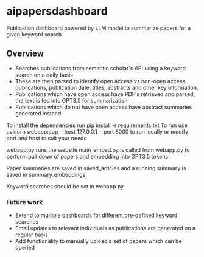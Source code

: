 # aipapersdashboard
Publication dashboard powered by LLM model to summarize papers for a given keyword search

## Overview
- Searches publications from semantic scholar's API using a keyword search on a daily basis
- These are then parsed to identify open access vs non-open access publications, publication date, titles, abstracts and other key information. 
- Publications which have open access have PDF's retrieved and parsed, the text is fed into GPT3.5 for summarization
- Publications which do not have open access have abstract summaries generated instead


To install the dependencies run pip install -r requirements.txt 
To run use uvicorn webapp:app --host 127.0.0.1 --port 8000 to run locally or modify port and host to suit your needs

webapp.py runs the website
main_embed.py is called from webapp.py to perform pull down of papers and embedding into GPT3.5 tokens

Paper summaries are saved in saved_articles and a running summary is saved in summary_embeddings

Keyword searches should be set in webapp.py



### Future work
- Extend to multiple dashboards for different pre-defined keyword searches
- Email updates to relevant individuals as publications are generated on a regular basis
- Add functionality to manually upload a set of papers which can be queried
